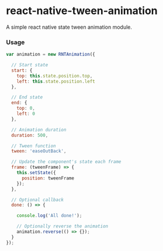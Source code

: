 # react-native-tween-animation

A simple react native state tween animation module.

### Usage

```javascript
var animation = new RNTAnimation({

  // Start state
  start: {
    top: this.state.position.top,
    left: this.state.position.left
  },

  // End state
  end: {
    top: 0,
    left: 0
  },

  // Animation duration
  duration: 500,

  // Tween function
  tween: 'easeOutBack',

  // Update the component's state each frame
  frame: (tweenFrame) => {
    this.setState({
      position: tweenFrame
    });
  },

  // Optional callback
  done: () => {

    console.log('All done!');

    // Optionally reverse the animation
    animation.reverse(() => {});
  }
});
```
